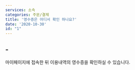 ```yaml
---
services: 소속
categories: 주문/결제
title: '영수증은 어디서 확인 하나요?'
date: '2020-10-30'
id: "1"
---
```


## -

마이페이지에 접속한 뒤 이용내역의 영수증을 확인하실 수 있습니다.

